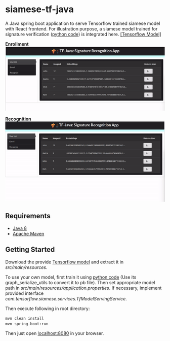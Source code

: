 # siamese-tf-java

A Java spring boot application to serve Tensorflow trained siamese model
with React frontend. For illustration purpose, a siamese model trained for 
signature verification ([python code](https://github.com/rmalav15/signature-recognition))
is integrated here. [[Tensorflow Model]](https://drive.google.com/file/d/1JnUSwWPy1iHaFqLR1WRsqfH0yGiLleFs/view?usp=sharing)

**Enrollment**<br/>
<img src='./gifs/enroll.gif' width="600"> 
<br/>

**Recognition**<br/>
<img src='./gifs/recognize.gif' width="600">

## Requirements
* [Java 8](http://www.oracle.com/technetwork/java/javase/overview/index.html) 
* [Apache Maven](https://maven.apache.org/)


## Getting Started

Download the provide [Tensorflow model](https://drive.google.com/file/d/1JnUSwWPy1iHaFqLR1WRsqfH0yGiLleFs/view?usp=sharing)
and extract it in *src/main/resources*.

To use your own model, first train it using [python code](https://github.com/rmalav15/signature-recognition) (Use its 
graph_serialize_utils to convert it to pb file). Then set appropriate model path in
*src/main/resources/application.properties*. If necessary, implement provided interface
*com.tensorflow.siamese.services.TfModelServingService*.

Then execute following in root directory:
```bash
mvn clean install
mvn spring-boot:run
```

Then just open [localhost:8080](localhost:8080) in your browser.